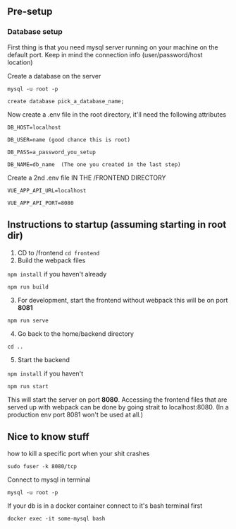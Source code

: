 ## Pre-setup

### Database setup

First thing is that you need mysql server running on your machine on the default port. Keep in mind the connection info (user/password/host location)

Create a database on the server

`mysql -u root -p`

`create database pick_a_database_name;`

Now create a .env file in the root directory, it'll need the following attributes

    DB_HOST=localhost

    DB_USER=name (good chance this is root)

    DB_PASS=a_password_you_setup

    DB_NAME=db_name  (The one you created in the last step)

Create a 2nd .env file IN THE /FRONTEND DIRECTORY

    VUE_APP_API_URL=localhost

    VUE_APP_API_PORT=8080

## Instructions to startup (assuming starting in root dir)
1.  CD to /frontend
`cd frontend`
2. Build the webpack files

`npm install` if you haven't already

`npm run build`

3. For development, start the frontend without webpack this will be on port **8081**

`npm run serve`

4. Go back to the home/backend directory

`cd ..`

5. Start the backend

`npm install` if you haven't

`npm run start`

This will start the server on port **8080**. Accessing the frontend files that are served up with webpack can be done by going strait to localhost:8080. (In a production env port 8081 won't be used at all.)



## Nice to know stuff
how to kill a specific port when your shit crashes

`sudo fuser -k 8080/tcp`

Connect to mysql in terminal

`mysql -u root -p`

If your db is in a docker container connect to it's bash terminal first

`docker exec -it some-mysql bash`
